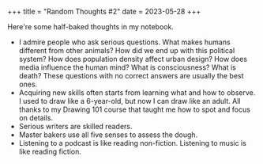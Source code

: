 +++
title = "Random Thoughts #2"
date = 2023-05-28
+++

Here're some half-baked thoughts in my notebook.

* I admire people who ask serious questions. What makes humans different from other animals? How did we end up with this political system? How does population density affect urban design? How does media influence the human mind? What is consciousness? What is death? These questions with no correct answers are usually the best ones.
* Acquiring new skills often starts from learning what and how to observe. I used to draw like a 6-year-old, but now I can draw like an adult. All thanks to my Drawing 101 course that taught me how to spot and focus on details. 
* Serious writers are skilled readers.
* Master bakers use all five senses to assess the dough.
* Listening to a podcast is like reading non-fiction. Listening to music is like reading fiction.